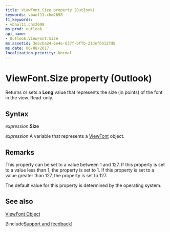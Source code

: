 ```yaml
---
title: ViewFont.Size property (Outlook)
keywords: vbaol11.chm2698
f1_keywords:
- vbaol11.chm2698
ms.prod: outlook
api_name:
- Outlook.ViewFont.Size
ms.assetid: 3eecba24-6e4e-637f-bffb-21def66127d8
ms.date: 06/08/2017
localization_priority: Normal
---
```



# ViewFont.Size property (Outlook)

Returns or sets a  **Long** value that represents the size (in points) of the font in the view. Read-only.


## Syntax

_expression_.**Size**

_expression_ A variable that represents a [ViewFont](Outlook.ViewFont.md) object.


## Remarks

This property can be set to a value between 1 and 127. If this property is set to a value less than 1, the property is set to 1. If this property is set to a value greater than 127, the property is set to 127.

The default value for this property is determined by the operating system.


## See also


[ViewFont Object](Outlook.ViewFont.md)

[!include[Support and feedback](~/includes/feedback-boilerplate.md)]
